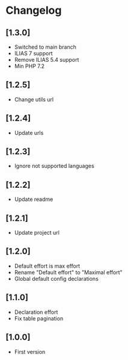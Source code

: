 # Changelog

## [1.3.0]
- Switched to main branch
- ILIAS 7 support
- Remove ILIAS 5.4 support
- Min PHP 7.2

## [1.2.5]
- Change utils url

## [1.2.4]
- Update urls

## [1.2.3]
- Ignore not supported languages

## [1.2.2]
- Update readme

## [1.2.1]
- Update project url

## [1.2.0]
- Default effort is max effort
- Rename "Default effort" to "Maximal effort"
- Global default config declarations

## [1.1.0]
- Declaration effort
- Fix table pagination

## [1.0.0]
- First version
